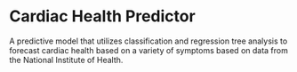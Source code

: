 # Cardiac Health Predictor

A predictive model that utilizes classification and regression tree analysis to forecast cardiac health based on a variety of symptoms based on data from the National Institute of Health.
